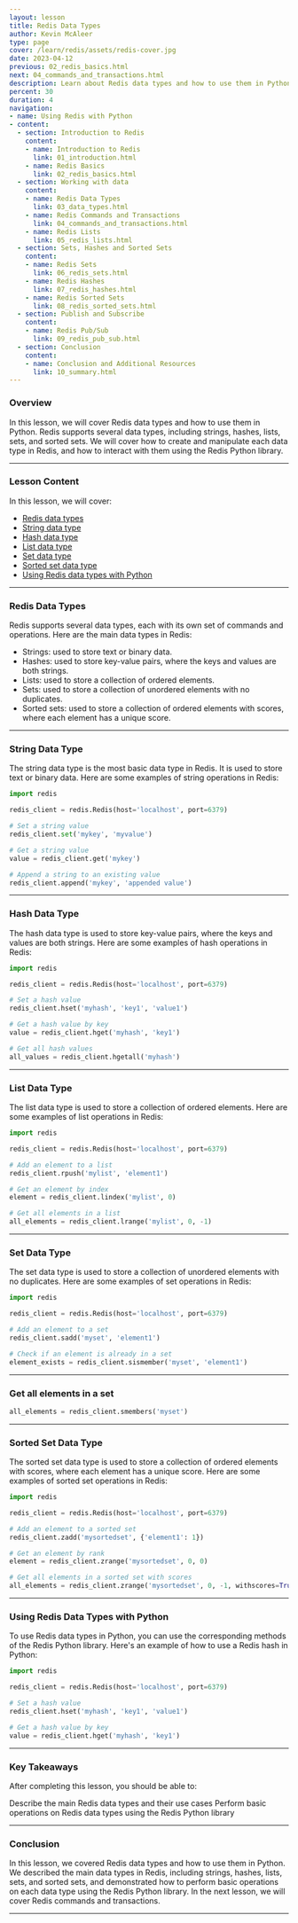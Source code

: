 ```yaml
---
layout: lesson
title: Redis Data Types
author: Kevin McAleer
type: page
cover: /learn/redis/assets/redis-cover.jpg
date: 2023-04-12
previous: 02_redis_basics.html
next: 04_commands_and_transactions.html
description: Learn about Redis data types and how to use them in Python.
percent: 30
duration: 4
navigation:
- name: Using Redis with Python
- content:
  - section: Introduction to Redis
    content:
    - name: Introduction to Redis
      link: 01_introduction.html
    - name: Redis Basics
      link: 02_redis_basics.html
  - section: Working with data
    content:
    - name: Redis Data Types
      link: 03_data_types.html
    - name: Redis Commands and Transactions
      link: 04_commands_and_transactions.html
    - name: Redis Lists
      link: 05_redis_lists.html
  - section: Sets, Hashes and Sorted Sets
    content:
    - name: Redis Sets
      link: 06_redis_sets.html
    - name: Redis Hashes
      link: 07_redis_hashes.html
    - name: Redis Sorted Sets
      link: 08_redis_sorted_sets.html
  - section: Publish and Subscribe
    content:
    - name: Redis Pub/Sub
      link: 09_redis_pub_sub.html
  - section: Conclusion
    content:
    - name: Conclusion and Additional Resources
      link: 10_summary.html
---
```



<!-- ![Cover photo of Redis data types](assets/redis-data-types.jpg){:class="cover"} -->

### Overview

In this lesson, we will cover Redis data types and how to use them in Python. Redis supports several data types, including strings, hashes, lists, sets, and sorted sets. We will cover how to create and manipulate each data type in Redis, and how to interact with them using the Redis Python library.

---

### Lesson Content

In this lesson, we will cover:

* [Redis data types](#redis-data-types)
* [String data type](#string-data-type)
* [Hash data type](#hash-data-type)
* [List data type](#list-data-type)
* [Set data type](#set-data-type)
* [Sorted set data type](#sorted-set-data-type)
* [Using Redis data types with Python](#sorted-set-data-type)

---

### Redis Data Types

Redis supports several data types, each with its own set of commands and operations. Here are the main data types in Redis:

* Strings: used to store text or binary data.
* Hashes: used to store key-value pairs, where the keys and values are both strings.
* Lists: used to store a collection of ordered elements.
* Sets: used to store a collection of unordered elements with no duplicates.
* Sorted sets: used to store a collection of ordered elements with scores, where each element has a unique score.

---

### String Data Type

The string data type is the most basic data type in Redis. It is used to store text or binary data. Here are some examples of string operations in Redis:

```python
import redis

redis_client = redis.Redis(host='localhost', port=6379)

# Set a string value
redis_client.set('mykey', 'myvalue')

# Get a string value
value = redis_client.get('mykey')

# Append a string to an existing value
redis_client.append('mykey', 'appended value')
```

---

### Hash Data Type

The hash data type is used to store key-value pairs, where the keys and values are both strings. Here are some examples of hash operations in Redis:

```python
import redis

redis_client = redis.Redis(host='localhost', port=6379)

# Set a hash value
redis_client.hset('myhash', 'key1', 'value1')

# Get a hash value by key
value = redis_client.hget('myhash', 'key1')

# Get all hash values
all_values = redis_client.hgetall('myhash')
```

---

### List Data Type

The list data type is used to store a collection of ordered elements. Here are some examples of list operations in Redis:

```python
import redis

redis_client = redis.Redis(host='localhost', port=6379)

# Add an element to a list
redis_client.rpush('mylist', 'element1')

# Get an element by index
element = redis_client.lindex('mylist', 0)

# Get all elements in a list
all_elements = redis_client.lrange('mylist', 0, -1)

```

---

### Set Data Type

The set data type is used to store a collection of unordered elements with no duplicates. Here are some examples of set operations in Redis:

```python
import redis

redis_client = redis.Redis(host='localhost', port=6379)

# Add an element to a set
redis_client.sadd('myset', 'element1')

# Check if an element is already in a set
element_exists = redis_client.sismember('myset', 'element1')

```

---

### Get all elements in a set

```python
all_elements = redis_client.smembers('myset')

```

---

### Sorted Set Data Type

The sorted set data type is used to store a collection of ordered elements with scores, where each element has a unique score. Here are some examples of sorted set operations in Redis:

```python
import redis

redis_client = redis.Redis(host='localhost', port=6379)

# Add an element to a sorted set
redis_client.zadd('mysortedset', {'element1': 1})

# Get an element by rank
element = redis_client.zrange('mysortedset', 0, 0)

# Get all elements in a sorted set with scores
all_elements = redis_client.zrange('mysortedset', 0, -1, withscores=True)

```

---

### Using Redis Data Types with Python

To use Redis data types in Python, you can use the corresponding methods of the Redis Python library. Here's an example of how to use a Redis hash in Python:

```python
import redis

redis_client = redis.Redis(host='localhost', port=6379)

# Set a hash value
redis_client.hset('myhash', 'key1', 'value1')

# Get a hash value by key
value = redis_client.hget('myhash', 'key1')

```

---

### Key Takeaways

After completing this lesson, you should be able to:

Describe the main Redis data types and their use cases
Perform basic operations on Redis data types using the Redis Python library

---

### Conclusion

In this lesson, we covered Redis data types and how to use them in Python. We described the main data types in Redis, including strings, hashes, lists, sets, and sorted sets, and demonstrated how to perform basic operations on each data type using the Redis Python library. In the next lesson, we will cover Redis commands and transactions.

---
